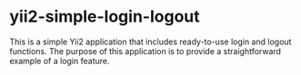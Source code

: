 # yii2-simple-login-logout
This is a simple Yii2 application that includes ready-to-use login and logout functions. The purpose of this application is to provide a straightforward example of a login feature.

